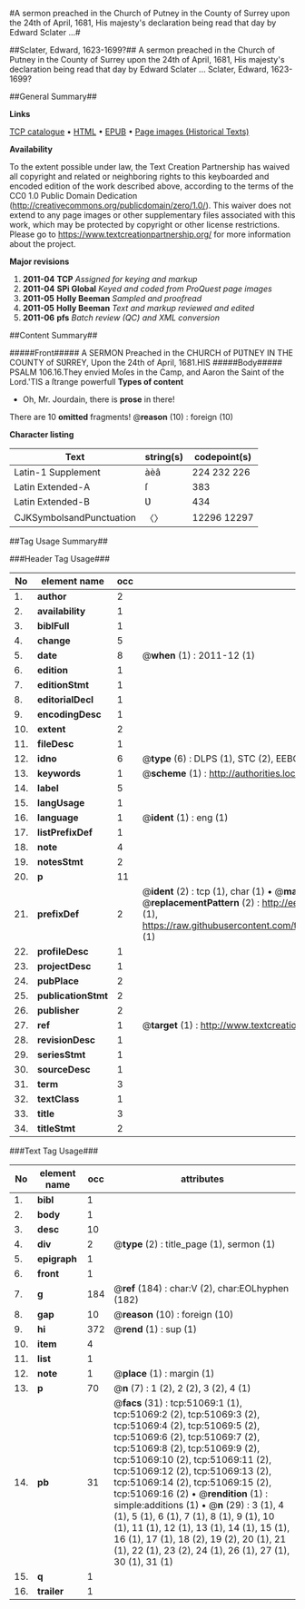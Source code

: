 #A sermon preached in the Church of Putney in the County of Surrey upon the 24th of April, 1681, His majesty's declaration being read that day by Edward Sclater ...#

##Sclater, Edward, 1623-1699?##
A sermon preached in the Church of Putney in the County of Surrey upon the 24th of April, 1681, His majesty's declaration being read that day by Edward Sclater ...
Sclater, Edward, 1623-1699?

##General Summary##

**Links**

[TCP catalogue](http://www.ota.ox.ac.uk/tcp/)  • 
[HTML](http://tei.it.ox.ac.uk/tcp/Texts-HTML/free/A62/A62373.html)  • 
[EPUB](http://tei.it.ox.ac.uk/tcp/Texts-EPUB/free/A62/A62373.epub) • 
[Page images (Historical Texts)](https://historicaltexts.jisc.ac.uk/eebo-11929038e)

**Availability**

To the extent possible under law, the Text Creation Partnership has waived all copyright and related or neighboring rights to this keyboarded and encoded edition of the work described above, according to the terms of the CC0 1.0 Public Domain Dedication (http://creativecommons.org/publicdomain/zero/1.0/). This waiver does not extend to any page images or other supplementary files associated with this work, which may be protected by copyright or other license restrictions. Please go to https://www.textcreationpartnership.org/ for more information about the project.

**Major revisions**

1. __2011-04__ __TCP__ *Assigned for keying and markup*
1. __2011-04__ __SPi Global__ *Keyed and coded from ProQuest page images*
1. __2011-05__ __Holly Beeman__ *Sampled and proofread*
1. __2011-05__ __Holly Beeman__ *Text and markup reviewed and edited*
1. __2011-06__ __pfs__ *Batch review (QC) and XML conversion*

##Content Summary##

#####Front#####
A SERMON Preached in the CHURCH of PƲTNEY IN THE COUNTY of SƲRREY, Upon the 24th of April, 1681.HIS 
#####Body#####
PSALM 106.16.They envied Moſes in the Camp, and Aaron the Saint of the Lord.'TIS a ſtrange powerfull
**Types of content**

  * Oh, Mr. Jourdain, there is **prose** in there!

There are 10 **omitted** fragments! 
 @__reason__ (10) : foreign (10)

**Character listing**


|Text|string(s)|codepoint(s)|
|---|---|---|
|Latin-1 Supplement|àèâ|224 232 226|
|Latin Extended-A|ſ|383|
|Latin Extended-B|Ʋ|434|
|CJKSymbolsandPunctuation|〈〉|12296 12297|

##Tag Usage Summary##

###Header Tag Usage###

|No|element name|occ|attributes|
|---|---|---|---|
|1.|__author__|2||
|2.|__availability__|1||
|3.|__biblFull__|1||
|4.|__change__|5||
|5.|__date__|8| @__when__ (1) : 2011-12 (1)|
|6.|__edition__|1||
|7.|__editionStmt__|1||
|8.|__editorialDecl__|1||
|9.|__encodingDesc__|1||
|10.|__extent__|2||
|11.|__fileDesc__|1||
|12.|__idno__|6| @__type__ (6) : DLPS (1), STC (2), EEBO-CITATION (1), OCLC (1), VID (1)|
|13.|__keywords__|1| @__scheme__ (1) : http://authorities.loc.gov/ (1)|
|14.|__label__|5||
|15.|__langUsage__|1||
|16.|__language__|1| @__ident__ (1) : eng (1)|
|17.|__listPrefixDef__|1||
|18.|__note__|4||
|19.|__notesStmt__|2||
|20.|__p__|11||
|21.|__prefixDef__|2| @__ident__ (2) : tcp (1), char (1)  •  @__matchPattern__ (2) : ([0-9\-]+):([0-9IVX]+) (1), (.+) (1)  •  @__replacementPattern__ (2) : http://eebo.chadwyck.com/downloadtiff?vid=$1&page=$2 (1), https://raw.githubusercontent.com/textcreationpartnership/Texts/master/tcpchars.xml#$1 (1)|
|22.|__profileDesc__|1||
|23.|__projectDesc__|1||
|24.|__pubPlace__|2||
|25.|__publicationStmt__|2||
|26.|__publisher__|2||
|27.|__ref__|1| @__target__ (1) : http://www.textcreationpartnership.org/docs/. (1)|
|28.|__revisionDesc__|1||
|29.|__seriesStmt__|1||
|30.|__sourceDesc__|1||
|31.|__term__|3||
|32.|__textClass__|1||
|33.|__title__|3||
|34.|__titleStmt__|2||


###Text Tag Usage###

|No|element name|occ|attributes|
|---|---|---|---|
|1.|__bibl__|1||
|2.|__body__|1||
|3.|__desc__|10||
|4.|__div__|2| @__type__ (2) : title_page (1), sermon (1)|
|5.|__epigraph__|1||
|6.|__front__|1||
|7.|__g__|184| @__ref__ (184) : char:V (2), char:EOLhyphen (182)|
|8.|__gap__|10| @__reason__ (10) : foreign (10)|
|9.|__hi__|372| @__rend__ (1) : sup (1)|
|10.|__item__|4||
|11.|__list__|1||
|12.|__note__|1| @__place__ (1) : margin (1)|
|13.|__p__|70| @__n__ (7) : 1 (2), 2 (2), 3 (2), 4 (1)|
|14.|__pb__|31| @__facs__ (31) : tcp:51069:1 (1), tcp:51069:2 (2), tcp:51069:3 (2), tcp:51069:4 (2), tcp:51069:5 (2), tcp:51069:6 (2), tcp:51069:7 (2), tcp:51069:8 (2), tcp:51069:9 (2), tcp:51069:10 (2), tcp:51069:11 (2), tcp:51069:12 (2), tcp:51069:13 (2), tcp:51069:14 (2), tcp:51069:15 (2), tcp:51069:16 (2)  •  @__rendition__ (1) : simple:additions (1)  •  @__n__ (29) : 3 (1), 4 (1), 5 (1), 6 (1), 7 (1), 8 (1), 9 (1), 10 (1), 11 (1), 12 (1), 13 (1), 14 (1), 15 (1), 16 (1), 17 (1), 18 (2), 19 (2), 20 (1), 21 (1), 22 (1), 23 (2), 24 (1), 26 (1), 27 (1), 30 (1), 31 (1)|
|15.|__q__|1||
|16.|__trailer__|1||

